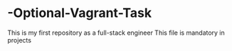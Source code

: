 # -Optional-Vagrant-Task
This is my first repository as a full-stack engineer
This file is mandatory in projects
